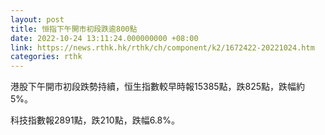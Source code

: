 ```yaml
---
layout: post
title: 恒指下午開市初段跌逾800點
date: 2022-10-24 13:11:24.000000000 +08:00
link: https://news.rthk.hk/rthk/ch/component/k2/1672422-20221024.htm
categories: rthk
---
```


港股下午開市初段跌勢持續，恒生指數較早時報15385點，跌825點，跌幅約5%。

科技指數報2891點，跌210點，跌幅6.8%。

